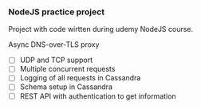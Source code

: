 ### NodeJS practice project

Project with code wirtten during udemy NodeJS course.

Async DNS-over-TLS proxy

- [ ] UDP and TCP support
- [ ] Multiple concurrent requests
- [ ] Logging of all requests in Cassandra
- [ ] Schema setup in Cassandra
- [ ] REST API with authentication to get information
